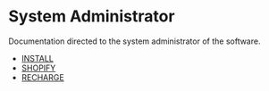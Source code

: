 # System Administrator

Documentation directed to the system administrator of the software.

* [INSTALL](/INSTALL)
* [SHOPIFY](/SHOPIFY)
* [RECHARGE](/RECHARGE)
